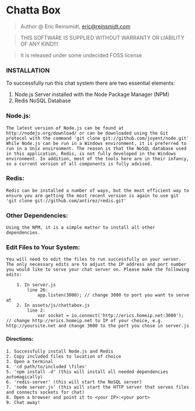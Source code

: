 # Chatta Box

> Author @ Eric Reinsmidt, eric@reinsmidt.com

> THIS SOFTWARE IS SUPPLIED WITHOUT WARRANTY OR LIABILITY OF ANY KIND!!!

> It is released under some undecided FOSS license

### INSTALLATION

To successfully run this chat system there are two essential elements:

1. Node.js Server installed with the Node Package Manager (NPM)
2. Redis NoSQL Database

### Node.js:
	The latest version of Node.js can be found at http://nodejs.org/download/ or can be downloaded using the Git protocol with the command 'git clone git://github.com/joyent/node.git'
	While Node.js can be run in a Windows environment, it is preferred to run in a Unix environment. The reason is that the NoSQL database used in this application, Redis, is not fully developed in the Windows environment. In addition, most of the tools here are in their infancy, so a current version of all components is fully advised.

### Redis:
	Redis can be installed a number of ways, but the most efficient way to ensure you are getting the most recent version is again to use git 'git clone git://github.com/antirez/redis.git'

### Other Dependencies:
	Using the NPM, it is a simple matter to install all other dependencies.

### Edit Files to Your System:
	You will need to edit the files to run successfully on your server. The only necessary edits are to adjust the IP address and port number you would like to serve your chat server on. Please make the following edits:

		1. In server.js
			line 26:
				app.listen(3000); // change 3000 to port you want to serve at
		2. In assets/js/chattabox.js
			line 2:
				var socket = io.connect('http://erics.homeip.net:3000'); // change http://erics.homeip.net to IP of your choice, e.g. http://yoursite.net and change 3000 to the port you chose in server.js

#### Directions:

	1. Successfully install Node.js and Redis
	2. Copy included files to location of choice
	3. Open a terminal
	4. 'cd path/to/included \files'
	5. 'npm install -d' (this will install all needed dependencies automagically)
	6. 'redis-server' (this will start the NoSQL server)
	7. 'node server.js' (this will start the HTTP server that serves files and connects sockets for chat)
	8. Open a browser and point it to <your IP>:<your port>
	9. Chat away!